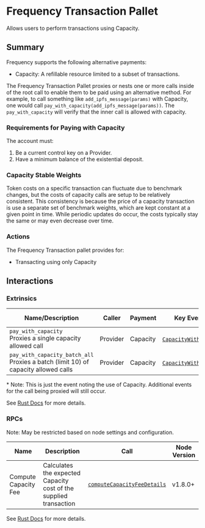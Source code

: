# Frequency Transaction Pallet

Allows users to perform transactions using Capacity.

## Summary

Frequency supports the following alternative payments:

- Capacity: A refillable resource limited to a subset of transactions.

The Frequency Transaction Pallet proxies or nests one or more calls inside of the root call to enable them to be paid using an alternative method.
For example, to call something like `add_ipfs_message(params)` with Capacity, one would call `pay_with_capacity(add_ipfs_message(params))`.
The `pay_with_capacity` will verify that the inner call is allowed with capacity.

### Requirements for Paying with Capacity

The account must:
1. Be a current control key on a Provider.
2. Have a minimum balance of the existential deposit.

### Capacity Stable Weights

Token costs on a specific transaction can fluctuate due to benchmark changes, but the costs of capacity calls are setup to be relatively consistent.
This consistency is because the price of a capacity transaction is use a separate set of benchmark weights, which are kept constant at a given point in time.
While periodic updates do occur, the costs typically stay the same or may even decrease over time.

### Actions

The Frequency Transaction pallet provides for:

- Transacting using only Capacity

## Interactions

### Extrinsics

| Name/Description                 | Caller        | Payment | Key Events                                                                                                    | Runtime Added |
| -------------------------------- | ------------- | ------- | ------------------------------------------------------------------------------------------------------------- | ------------- |
| `pay_with_capacity`<br />Proxies a single capacity allowed call  | Provider | Capacity  | [`CapacityWithdrawn`](https://frequency-chain.github.io/frequency/pallet_capacity/pallet/enum.Event.html#variant.CapacityWithdrawn)* | 1             |
| `pay_with_capacity_batch_all`<br />Proxies a batch (limit 10) of capacity allowed calls  | Provider | Capacity  | [`CapacityWithdrawn`](https://frequency-chain.github.io/frequency/pallet_capacity/pallet/enum.Event.html#variant.CapacityWithdrawn)* | 1             |

\* Note: This is just the event noting the use of Capacity. Additional events for the call being proxied will still occur.

See [Rust Docs](https://frequency-chain.github.io/frequency/pallet_frequency_tx_payment/pallet/struct.Pallet.html) for more details.

### RPCs

Note: May be restricted based on node settings and configuration.

| Name    | Description       | Call                                                                                                 | Node Version |
| ------- | ----------------- | ---------------------------------------------------------------------------------------------------- | ------------ |
| Compute Capacity Fee | Calculates the expected Capacity cost of the supplied transaction | [`computeCapacityFeeDetails`](https://frequency-chain.github.io/frequency/pallet_frequency_tx_payment_rpc/trait.CapacityPaymentApiServer.html#tymethod.compute_capacity_fee_details) | v1.8.0+      |

See [Rust Docs](https://frequency-chain.github.io/frequency/pallet_frequency_tx_payment_rpc/trait.CapacityPaymentApiServer.html) for more details.
